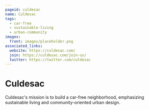 ```yaml
---
pageid: culdesac
name: Culdesac
tags:
  - car-free
  - sustainable-living
  - urban-community
images:
  front: images/placeholder.png
associated_links:
  website: https://culdesac.com/
  join: https://culdesac.com/join-us/
  twitter: https://twitter.com/culdesac
---
```


# Culdesac

Culdesac's mission is to build a car-free neighborhood, emphasizing sustainable living and community-oriented urban design.